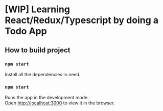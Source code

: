 # [WIP] Learning React/Redux/Typescript by doing a Todo App

## How to build project

### `npm start`

Install all the dependencies in need.

### `npm start`

Runs the app in the development mode.<br>
Open [http://localhost:3000](http://localhost:3000) to view it in the browser.
